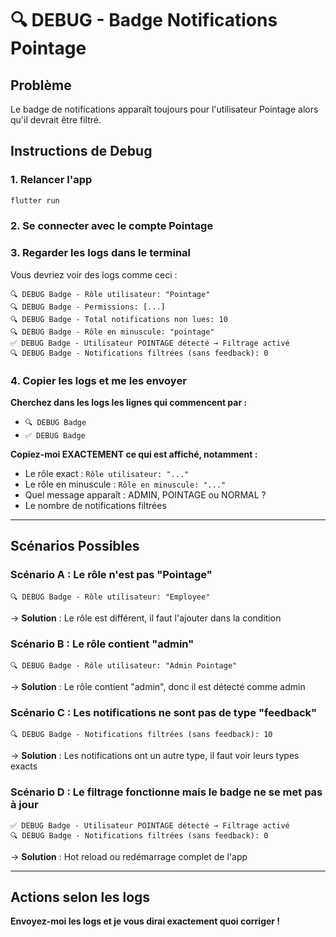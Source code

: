 # 🔍 DEBUG - Badge Notifications Pointage

## Problème
Le badge de notifications apparaît toujours pour l'utilisateur Pointage alors qu'il devrait être filtré.

## Instructions de Debug

### 1. Relancer l'app
```bash
flutter run
```

### 2. Se connecter avec le compte Pointage

### 3. Regarder les logs dans le terminal

Vous devriez voir des logs comme ceci :
```
🔍 DEBUG Badge - Rôle utilisateur: "Pointage"
🔍 DEBUG Badge - Permissions: [...]
🔍 DEBUG Badge - Total notifications non lues: 10
🔍 DEBUG Badge - Rôle en minuscule: "pointage"
✅ DEBUG Badge - Utilisateur POINTAGE détecté → Filtrage activé
🔍 DEBUG Badge - Notifications filtrées (sans feedback): 0
```

### 4. Copier les logs et me les envoyer

**Cherchez dans les logs les lignes qui commencent par :**
- `🔍 DEBUG Badge`
- `✅ DEBUG Badge`

**Copiez-moi EXACTEMENT ce qui est affiché, notamment :**
- Le rôle exact : `Rôle utilisateur: "..."`
- Le rôle en minuscule : `Rôle en minuscule: "..."`
- Quel message apparaît : ADMIN, POINTAGE ou NORMAL ?
- Le nombre de notifications filtrées

---

## Scénarios Possibles

### Scénario A : Le rôle n'est pas "Pointage"
```
🔍 DEBUG Badge - Rôle utilisateur: "Employee"
```
→ **Solution** : Le rôle est différent, il faut l'ajouter dans la condition

### Scénario B : Le rôle contient "admin"
```
🔍 DEBUG Badge - Rôle utilisateur: "Admin Pointage"
```
→ **Solution** : Le rôle contient "admin", donc il est détecté comme admin

### Scénario C : Les notifications ne sont pas de type "feedback"
```
🔍 DEBUG Badge - Notifications filtrées (sans feedback): 10
```
→ **Solution** : Les notifications ont un autre type, il faut voir leurs types exacts

### Scénario D : Le filtrage fonctionne mais le badge ne se met pas à jour
```
✅ DEBUG Badge - Utilisateur POINTAGE détecté → Filtrage activé
🔍 DEBUG Badge - Notifications filtrées (sans feedback): 0
```
→ **Solution** : Hot reload ou redémarrage complet de l'app

---

## Actions selon les logs

**Envoyez-moi les logs et je vous dirai exactement quoi corriger !**
